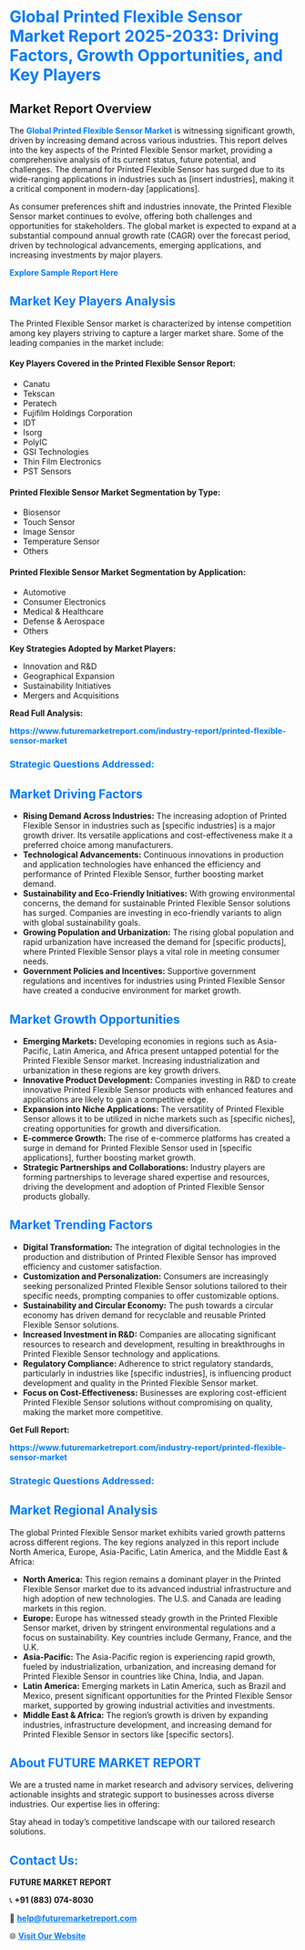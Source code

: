 <h1 style="color: #007BFF;">Global Printed Flexible Sensor Market Report 2025-2033: Driving Factors, Growth Opportunities, and Key Players</h1>

<section id="overview">
<h2>Market Report Overview</h2>
<p>The <a href="https://www.futuremarketreport.com/industry-report/printed-flexible-sensor-market" style="color: #007BFF; text-decoration: none;"><strong>Global Printed Flexible Sensor Market</strong></a> is witnessing significant growth, driven by increasing demand across various industries. This report delves into the key aspects of the Printed Flexible Sensor market, providing a comprehensive analysis of its current status, future potential, and challenges. The demand for Printed Flexible Sensor has surged due to its wide-ranging applications in industries such as [insert industries], making it a critical component in modern-day [applications].</p>
<p>As consumer preferences shift and industries innovate, the Printed Flexible Sensor market continues to evolve, offering both challenges and opportunities for stakeholders. The global market is expected to expand at a substantial compound annual growth rate (CAGR) over the forecast period, driven by technological advancements, emerging applications, and increasing investments by major players.</p>
</section>

<section id="overview">
<p><a href="https://www.futuremarketreport.com/request-sample/reportId=75307" style="color: #007BFF; text-decoration: none;"><strong>Explore Sample Report Here</strong></a></p>
</section>

<section id="key-players">
<h2 style="color: #007BFF;">Market Key Players Analysis</h2>
<p>The Printed Flexible Sensor market is characterized by intense competition among key players striving to capture a larger market share. Some of the leading companies in the market include:</p>
<h4>Key Players Covered in the Printed Flexible Sensor Report:</h4>
<ul><li>Canatu</li><li>Tekscan</li><li>Peratech</li><li>Fujifilm Holdings Corporation</li><li>IDT</li><li>Isorg</li><li>PolyIC</li><li>GSI Technologies</li><li>Thin Film Electronics</li><li>PST Sensors</li></ul>
<h4>Printed Flexible Sensor Market Segmentation by Type:</h4>
<ul><li>Biosensor</li><li>Touch Sensor</li><li>Image Sensor</li><li>Temperature Sensor</li><li>Others</li></ul>

<h4>Printed Flexible Sensor Market Segmentation by Application:</h4>
<ul><li>Automotive</li><li>Consumer Electronics</li><li>Medical &amp; Healthcare</li><li>Defense &amp; Aerospace</li><li>Others</li></ul>
<p><strong>Key Strategies Adopted by Market Players:</strong></p>
<ul>
<li>Innovation and R&D</li>
<li>Geographical Expansion</li>
<li>Sustainability Initiatives</li>
<li>Mergers and Acquisitions</li>
</ul>
</section>

<section>
<p><strong>Read Full Analysis: </strong></p><a href="https://www.futuremarketreport.com/industry-report/printed-flexible-sensor-market" style="color: #007BFF; text-decoration: none;"><strong>https://www.futuremarketreport.com/industry-report/printed-flexible-sensor-market</strong></a>
<h3 style="color: #007BFF;">Strategic Questions Addressed:</h3>
</section>

<section id="driving-factors">
<h2 style="color: #007BFF;">Market Driving Factors</h2>
<ul>
<li><strong>Rising Demand Across Industries:</strong> The increasing adoption of Printed Flexible Sensor in industries such as [specific industries] is a major growth driver. Its versatile applications and cost-effectiveness make it a preferred choice among manufacturers.</li>
<li><strong>Technological Advancements:</strong> Continuous innovations in production and application technologies have enhanced the efficiency and performance of Printed Flexible Sensor, further boosting market demand.</li>
<li><strong>Sustainability and Eco-Friendly Initiatives:</strong> With growing environmental concerns, the demand for sustainable Printed Flexible Sensor solutions has surged. Companies are investing in eco-friendly variants to align with global sustainability goals.</li>
<li><strong>Growing Population and Urbanization:</strong> The rising global population and rapid urbanization have increased the demand for [specific products], where Printed Flexible Sensor plays a vital role in meeting consumer needs.</li>
<li><strong>Government Policies and Incentives:</strong> Supportive government regulations and incentives for industries using Printed Flexible Sensor have created a conducive environment for market growth.</li>
</ul>
</section>

<section id="growth-opportunities">
<h2 style="color: #007BFF;">Market Growth Opportunities</h2>
<ul>
<li><strong>Emerging Markets:</strong> Developing economies in regions such as Asia-Pacific, Latin America, and Africa present untapped potential for the Printed Flexible Sensor market. Increasing industrialization and urbanization in these regions are key growth drivers.</li>
<li><strong>Innovative Product Development:</strong> Companies investing in R&D to create innovative Printed Flexible Sensor products with enhanced features and applications are likely to gain a competitive edge.</li>
<li><strong>Expansion into Niche Applications:</strong> The versatility of Printed Flexible Sensor allows it to be utilized in niche markets such as [specific niches], creating opportunities for growth and diversification.</li>
<li><strong>E-commerce Growth:</strong> The rise of e-commerce platforms has created a surge in demand for Printed Flexible Sensor used in [specific applications], further boosting market growth.</li>
<li><strong>Strategic Partnerships and Collaborations:</strong> Industry players are forming partnerships to leverage shared expertise and resources, driving the development and adoption of Printed Flexible Sensor products globally.</li>
</ul>
</section>

<section id="trending-factors">
<h2 style="color: #007BFF;">Market Trending Factors</h2>
<ul>
<li><strong>Digital Transformation:</strong> The integration of digital technologies in the production and distribution of Printed Flexible Sensor has improved efficiency and customer satisfaction.</li>
<li><strong>Customization and Personalization:</strong> Consumers are increasingly seeking personalized Printed Flexible Sensor solutions tailored to their specific needs, prompting companies to offer customizable options.</li>
<li><strong>Sustainability and Circular Economy:</strong> The push towards a circular economy has driven demand for recyclable and reusable Printed Flexible Sensor solutions.</li>
<li><strong>Increased Investment in R&D:</strong> Companies are allocating significant resources to research and development, resulting in breakthroughs in Printed Flexible Sensor technology and applications.</li>
<li><strong>Regulatory Compliance:</strong> Adherence to strict regulatory standards, particularly in industries like [specific industries], is influencing product development and quality in the Printed Flexible Sensor market.</li>
<li><strong>Focus on Cost-Effectiveness:</strong> Businesses are exploring cost-efficient Printed Flexible Sensor solutions without compromising on quality, making the market more competitive.</li>
</ul>
</section>

<section>
<p><strong>Get Full Report: </strong></p><a href="https://www.futuremarketreport.com/industry-report/printed-flexible-sensor-market" style="color: #007BFF; text-decoration: none;"><strong>https://www.futuremarketreport.com/industry-report/printed-flexible-sensor-market</strong></a>
<h3 style="color: #007BFF;">Strategic Questions Addressed:</h3>
</section>


<section id="regional-analysis">
<h2 style="color: #007BFF;">Market Regional Analysis</h2>
<p>The global Printed Flexible Sensor market exhibits varied growth patterns across different regions. The key regions analyzed in this report include North America, Europe, Asia-Pacific, Latin America, and the Middle East & Africa:</p>
<ul>
<li><strong>North America:</strong> This region remains a dominant player in the Printed Flexible Sensor market due to its advanced industrial infrastructure and high adoption of new technologies. The U.S. and Canada are leading markets in this region.</li>
<li><strong>Europe:</strong> Europe has witnessed steady growth in the Printed Flexible Sensor market, driven by stringent environmental regulations and a focus on sustainability. Key countries include Germany, France, and the U.K.</li>
<li><strong>Asia-Pacific:</strong> The Asia-Pacific region is experiencing rapid growth, fueled by industrialization, urbanization, and increasing demand for Printed Flexible Sensor in countries like China, India, and Japan.</li>
<li><strong>Latin America:</strong> Emerging markets in Latin America, such as Brazil and Mexico, present significant opportunities for the Printed Flexible Sensor market, supported by growing industrial activities and investments.</li>
<li><strong>Middle East & Africa:</strong> The region’s growth is driven by expanding industries, infrastructure development, and increasing demand for Printed Flexible Sensor in sectors like [specific sectors].</li>
</ul>
</section>

<footer>
<h2 style="color: #007BFF;">About FUTURE MARKET REPORT</h2>
<p>We are a trusted name in market research and advisory services, delivering actionable insights and strategic support to businesses across diverse industries. Our expertise lies in offering:</p>

<p>Stay ahead in today’s competitive landscape with our tailored research solutions.</p>

<h2 style="color: #007BFF;">Contact Us:</h2>
<p><strong>FUTURE MARKET REPORT</strong></p>
<p>📞 <strong>+91 (883) 074-8030</strong></p>
<p>📧 <strong><a href="mailto:help@futuremarketreport.com" style="color: #007BFF;">help@futuremarketreport.com</a></strong></p>
<p>🌐 <strong><a href="https://www.futuremarketreport.com/" style="color: #007BFF;">Visit Our Website</a></strong></p>
</footer>